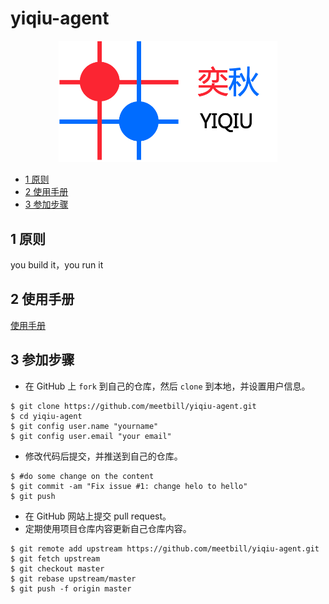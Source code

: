 # yiqiu-agent

<div align=center><img src="https://github.com/meetbill/yiqiu-agent/blob/master/images/yiqiu-logo.png" width="350"/></div>

<!-- vim-markdown-toc GFM -->

* [1 原则](#1-原则)
* [2 使用手册](#2-使用手册)
* [3 参加步骤](#3-参加步骤)

<!-- vim-markdown-toc -->
## 1 原则

you build it，you run it

## 2 使用手册

[使用手册](https://github.com/meetbill/yiqiu-agent/wiki)

## 3 参加步骤

* 在 GitHub 上 `fork` 到自己的仓库，然后 `clone` 到本地，并设置用户信息。
```
$ git clone https://github.com/meetbill/yiqiu-agent.git
$ cd yiqiu-agent
$ git config user.name "yourname"
$ git config user.email "your email"
```
* 修改代码后提交，并推送到自己的仓库。
```
$ #do some change on the content
$ git commit -am "Fix issue #1: change helo to hello"
$ git push
```
* 在 GitHub 网站上提交 pull request。
* 定期使用项目仓库内容更新自己仓库内容。
```
$ git remote add upstream https://github.com/meetbill/yiqiu-agent.git
$ git fetch upstream
$ git checkout master
$ git rebase upstream/master
$ git push -f origin master
```
